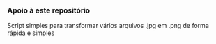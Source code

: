 ### Apoio à este repositório

Script simples para transformar vários arquivos .jpg em .png de forma rápida e simples
